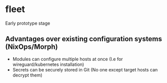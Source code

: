 # fleet

Early prototype stage

## Advantages over existing configuration systems (NixOps/Morph)

- Modules can configure multiple hosts at once (I.e for wireguard/kubernetes installation)
- Secrets can be securely stored in Git (No one except target hosts can decrypt them)

